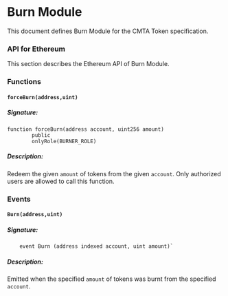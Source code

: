 # Burn Module

This document defines Burn Module for the CMTA Token specification.


### API for Ethereum

This section describes the Ethereum API of Burn Module.

### Functions

#### `forceBurn(address,uint)`

##### Signature:

```solidity
function forceBurn(address account, uint256 amount)
        public
        onlyRole(BURNER_ROLE)
```

##### Description:

Redeem the given `amount` of tokens from the given `account`.
Only authorized users are allowed to call this function.

### Events

#### `Burn(address,uint)`

##### Signature:

```solidity
    event Burn (address indexed account, uint amount)`
```

##### Description:

Emitted when the specified `amount` of tokens was burnt from the specified `account`.
